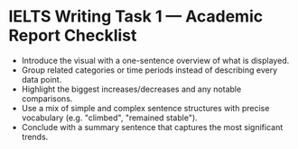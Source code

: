 # IELTS Writing Task 1 — Academic Report Checklist

- Introduce the visual with a one-sentence overview of what is displayed.
- Group related categories or time periods instead of describing every data point.
- Highlight the biggest increases/decreases and any notable comparisons.
- Use a mix of simple and complex sentence structures with precise vocabulary (e.g. "climbed", "remained stable").
- Conclude with a summary sentence that captures the most significant trends.
